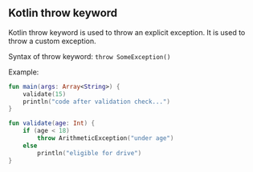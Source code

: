 
## Kotlin throw keyword
Kotlin throw keyword is used to throw an explicit exception. It is used to throw a custom exception.

Syntax of throw keyword: `throw SomeException()`

Example:
```kotlin
fun main(args: Array<String>) {  
    validate(15)  
    println("code after validation check...")  
} 

fun validate(age: Int) {  
    if (age < 18)  
        throw ArithmeticException("under age")  
    else  
        println("eligible for drive")  
}  
```











